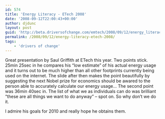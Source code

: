 ```yaml
---
id: 574
title: 'Energy Literacy - ETech 2008'
date: '2008-09-12T22:00:43+00:00'
author: djdunc
layout: post
guid: 'http://beta.driversofchange.com/emtech/2008/09/12/energy_literacy_etech_2008/'
permalink: /2008/09/12/energy-literacy-etech-2008/
tags:
    - 'drivers of change'
---
```


Great presentation by Saul Griffith at ETech this year. Two points stick. 25min 25sec in he compares his “low estimate” of his actual energy usage and it turns out to be much higher than all other footprints currently being used on the internet. The slide after then makes the point beautifully by suggesting the next Nobel prize for economics should be awared to the person able to accurately calculate our energy usage… The second point was 36min 40sec in. The list of what we as individuals can do was brilliant “these are all things we want to do anyway” – spot on. So why don’t we do it.

I admire his goals for 2010 and really hope he obtains them.